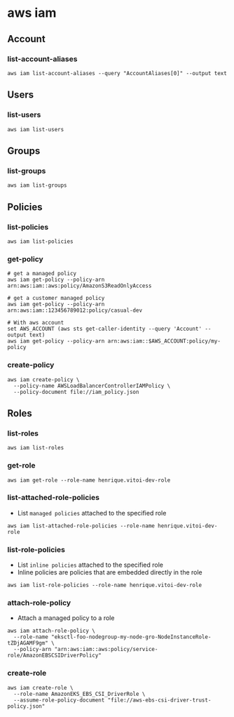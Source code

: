 # aws iam

## Account

### list-account-aliases

```shell
aws iam list-account-aliases --query "AccountAliases[0]" --output text
```

## Users

### list-users

```shell
aws iam list-users
```

## Groups

### list-groups

```shell
aws iam list-groups
```

## Policies

### list-policies

```shell
aws iam list-policies
```

### get-policy

```shell
# get a managed policy
aws iam get-policy --policy-arn arn:aws:iam::aws:policy/AmazonS3ReadOnlyAccess

# get a customer managed policy
aws iam get-policy --policy-arn arn:aws:iam::123456789012:policy/casual-dev

# With aws account
set AWS_ACCOUNT (aws sts get-caller-identity --query 'Account' --output text)
aws iam get-policy --policy-arn arn:aws:iam::$AWS_ACCOUNT:policy/my-policy
```

### create-policy

```shell
aws iam create-policy \
  --policy-name AWSLoadBalancerControllerIAMPolicy \
  --policy-document file://iam_policy.json
```

## Roles

### list-roles

```shell
aws iam list-roles
```

### get-role

```shell
aws iam get-role --role-name henrique.vitoi-dev-role
```

### list-attached-role-policies

- List `managed policies` attached to the specified role

```shell
aws iam list-attached-role-policies --role-name henrique.vitoi-dev-role
```

### list-role-policies

- List `inline policies` attached to the specified role
- Inline policies are policies that are embedded directly in the role

```shell
aws iam list-role-policies --role-name henrique.vitoi-dev-role
```

### attach-role-policy

- Attach a managed policy to a role

```shell
aws iam attach-role-policy \
  --role-name "eksctl-foo-nodegroup-my-node-gro-NodeInstanceRole-tZDjAGAMF9gm" \
  --policy-arn "arn:aws:iam::aws:policy/service-role/AmazonEBSCSIDriverPolicy"
```

### create-role

```shell
aws iam create-role \
  --role-name AmazonEKS_EBS_CSI_DriverRole \
  --assume-role-policy-document "file://aws-ebs-csi-driver-trust-policy.json"
```
